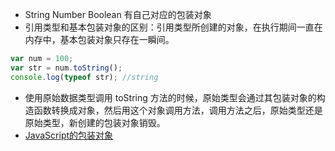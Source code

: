 * String Number Boolean 有自己对应的包装对象
* 引用类型和基本包装对象的区别：引用类型所创建的对象，在执行期间一直在内存中，基本包装对象只存在一瞬间。

```javascript
var num = 100;
var str = num.toString(); 
console.log(typeof str); //string
```

* 使用原始数据类型调用 toString 方法的时候，原始类型会通过其包装对象的构造函数转换成对象，然后用这个对象调用方法，调用方法之后，原始类型还是原始类型，新创建的包装对象销毁。
* [JavaScript的包装对象](https://zhuanlan.zhihu.com/p/30418151)